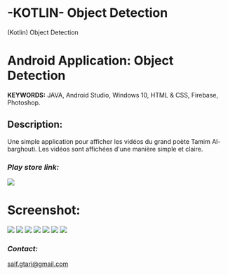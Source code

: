 # -KOTLIN- Object Detection
(Kotlin) Object Detection



# Android Application: Object Detection

**KEYWORDS:** JAVA, Android Studio, Windows 10, HTML & CSS, Firebase, Photoshop.  

## Description:
Une simple application pour afficher les vidéos du grand poète Tamim Al-barghouti. Les vidéos sont affichées d'une manière simple et claire. 
 


### _Play store link:_
[![](https://raw.githubusercontent.com/ELGTARI-Saif-Eddine/-KOTLIN--Object-Detection/main/images/goo.png)](https://github.com/ELGTARI-Saif-Eddine/-KOTLIN--Object-Detection/raw/main/tfl.apk)


# Screenshot:
![](https://raw.githubusercontent.com/ELGTARI-Saif-Eddine/-KOTLIN--Object-Detection/main/images/unnamed1.png)
![](https://raw.githubusercontent.com/ELGTARI-Saif-Eddine/-KOTLIN--Object-Detection/main/images/unnamed2.png)
![](https://raw.githubusercontent.com/ELGTARI-Saif-Eddine/-KOTLIN--Object-Detection/main/images/unnamed3.png)
![](https://raw.githubusercontent.com/ELGTARI-Saif-Eddine/-KOTLIN--Object-Detection/main/images/unnamed4.png)
![](https://raw.githubusercontent.com/ELGTARI-Saif-Eddine/-KOTLIN--Object-Detection/main/images/unnamed5.png)
![](https://raw.githubusercontent.com/ELGTARI-Saif-Eddine/-KOTLIN--Object-Detection/main/images/unnamed6.png)
![](https://raw.githubusercontent.com/ELGTARI-Saif-Eddine/-KOTLIN--Object-Detection/main/images/unnamed7.png)






### _Contact:_
saif.gtari@gmail.com


